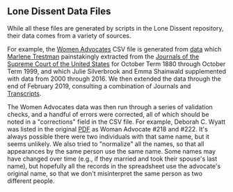## Lone Dissent Data Files

While all these files are generated by scripts in the Lone Dissent repository, their data comes from
a variety of sources.

For example, the [Women Advocates](https://github.com/jeffpar/lonedissent/blob/master/sources/ld/women-advocates.csv)
CSV file is generated from [data](https://supremecourthistory.org/history_oral_advocates.html) which [Marlene Trestman](https://www.marlenetrestman.com)
painstakingly extracted from the [Journals of the Supreme Court of the United States](https://www.supremecourt.gov/orders/journal.aspx) for
October Term 1880 through October Term 1999, and which Julie Silverbrook and Emma Shainwald supplemented with data from 2000 through 2016.
We then extended the data through the end of February 2019, consulting a combination of Journals and [Transcripts](https://www.supremecourt.gov/oral_arguments/argument_transcript/2018).

The Women Advocates data was then run through a series of validation checks, and a handful of errors were corrected, all of which
should be noted in a "corrections" field in the CSV file.  For example, Deborah C. Wyatt was listed in the original [PDF](https://supremecourthistory.org/assets/history_oral_advocates_1880_1999.pdf)
as Woman Advocate #218 and #222.  It's always possible there were two individuals with that same name, but it seems unlikely.  We also
tried to "normalize" all the names, so that all appearances by the same person use the same name.  Some names may have changed over
time (e.g., if they married and took their spouse's last name), but hopefully all the records in the spreadsheet use the advocate's
original name, so that we don't misinterpret the same person as two different people.
